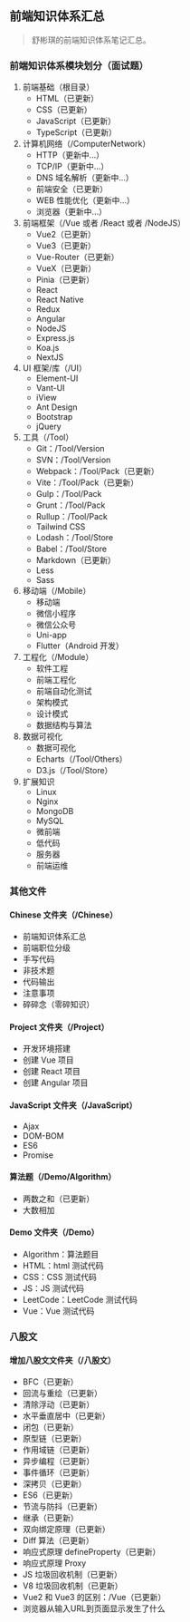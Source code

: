 <!--
 * @Author: Shu Binqi
 * @Date: 2023-02-28 18:37:33
 * @LastEditors: Shu Binqi
 * @LastEditTime: 2023-03-02 01:46:43
 * @Description: 前端面试题汇总
 * @Version: 1.0.0
 * @FilePath: \interviewQuestions\README.md
-->

## 前端知识体系汇总

> 舒彬琪的前端知识体系笔记汇总。

### 前端知识体系模块划分（面试题）

1. 前端基础（根目录）
   - HTML（已更新）
   - CSS（已更新）
   - JavaScript（已更新）
   - TypeScript（已更新）
2. 计算机网络（/ComputerNetwork）
   - HTTP（更新中...）
   - TCP/IP（更新中...）
   - DNS 域名解析（更新中...）
   - 前端安全（已更新）
   - WEB 性能优化（更新中...）
   - 浏览器（更新中...）
3. 前端框架（/Vue 或者 /React 或者 /NodeJS）
   - Vue2（已更新）
   - Vue3（已更新）
   - Vue-Router（已更新）
   - VueX（已更新）
   - Pinia（已更新）
   - React
   - React Native
   - Redux
   - Angular
   - NodeJS
   - Express.js
   - Koa.js
   - NextJS
4. UI 框架/库（/UI）
   - Element-UI
   - Vant-UI
   - iView
   - Ant Design
   - Bootstrap
   - jQuery
5. 工具（/Tool）
   - Git：/Tool/Version
   - SVN：/Tool/Version
   - Webpack：/Tool/Pack（已更新）
   - Vite：/Tool/Pack（已更新）
   - Gulp：/Tool/Pack
   - Grunt：/Tool/Pack
   - Rullup：/Tool/Pack
   - Tailwind CSS
   - Lodash：/Tool/Store
   - Babel：/Tool/Store
   - Markdown（已更新）
   - Less
   - Sass
6. 移动端（/Mobile）
   - 移动端
   - 微信小程序
   - 微信公众号
   - Uni-app
   - Flutter（Android 开发）
7. 工程化（/Module）
   - 软件工程
   - 前端工程化
   - 前端自动化测试
   - 架构模式
   - 设计模式
   - 数据结构与算法
8. 数据可视化
   - 数据可视化
   - Echarts（/Tool/Others）
   - D3.js（/Tool/Store）
9. 扩展知识
   - Linux
   - Nginx
   - MongoDB
   - MySQL
   - 微前端
   - 低代码
   - 服务器
   - 前端运维

### 其他文件

#### Chinese 文件夹（/Chinese）

- 前端知识体系汇总
- 前端职位分级
- 手写代码
- 非技术题
- 代码输出
- 注意事项
- 碎碎念（零碎知识）

#### Project 文件夹（/Project）

- 开发环境搭建
- 创建 Vue 项目
- 创建 React 项目
- 创建 Angular 项目

#### JavaScript 文件夹（/JavaScript）

- Ajax
- DOM-BOM
- ES6
- Promise

#### 算法题（/Demo/Algorithm）

- 两数之和（已更新）
- 大数相加

#### Demo 文件夹（/Demo）

- Algorithm：算法题目
- HTML：html 测试代码
- CSS：CSS 测试代码
- JS：JS 测试代码
- LeetCode：LeetCode 测试代码
- Vue：Vue 测试代码

### 八股文

#### 增加八股文文件夹（/八股文）

- BFC（已更新）
- 回流与重绘（已更新）
- 清除浮动（已更新）
- 水平垂直居中（已更新）
- 闭包（已更新）
- 原型链（已更新）
- 作用域链（已更新）
- 异步编程（已更新）
- 事件循环（已更新）
- 深拷贝（已更新）
- ES6（已更新）
- 节流与防抖（已更新）
- 继承（已更新）
- 双向绑定原理（已更新）
- Diff 算法（已更新）
- 响应式原理 defineProperty（已更新）
- 响应式原理 Proxy
- JS 垃圾回收机制（已更新）
- V8 垃圾回收机制（已更新）
- Vue2 和 Vue3 的区别：/Vue（已更新）
- 浏览器从输入URL到页面显示发生了什么
